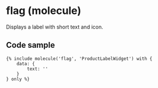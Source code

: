 # flag (molecule)

Displays a label with short text and icon.

## Code sample

```
{% include molecule('flag', 'ProductLabelWidget') with {
    data: {
        text: ''
    }
} only %}
```
